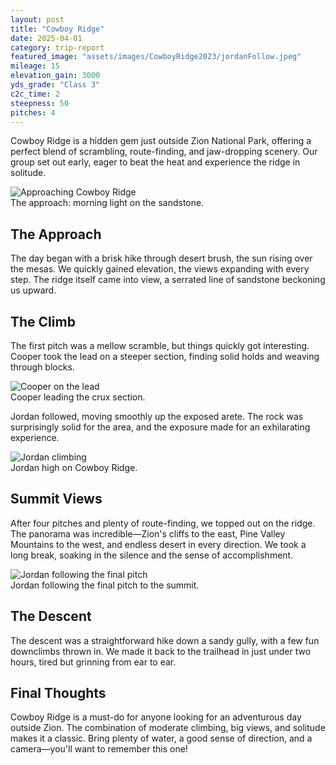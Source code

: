 ```yaml
---
layout: post
title: "Cowboy Ridge"
date: 2025-04-01
category: trip-report
featured_image: "assets/images/CowboyRidge2023/jordanFollow.jpeg"
mileage: 15
elevation_gain: 3000
yds_grade: "Class 3"
c2c_time: 2
steepness: 50
pitches: 4
---
```



Cowboy Ridge is a hidden gem just outside Zion National Park, offering a perfect blend of scrambling, route-finding, and jaw-dropping scenery. Our group set out early, eager to beat the heat and experience the ridge in solitude.

<div class="image-annotated">
  <img src="assets/images/CowboyRidge2023/IMG_4266.jpeg" alt="Approaching Cowboy Ridge" />
  <div class="image-annotation">The approach: morning light on the sandstone.</div>
</div>

## The Approach

The day began with a brisk hike through desert brush, the sun rising over the mesas. We quickly gained elevation, the views expanding with every step. The ridge itself came into view, a serrated line of sandstone beckoning us upward.

## The Climb

The first pitch was a mellow scramble, but things quickly got interesting. Cooper took the lead on a steeper section, finding solid holds and weaving through blocks.

<div class="image-annotated">
  <img src="assets/images/CowboyRidge2023/CooperLead.jpeg" alt="Cooper on the lead" />
  <div class="image-annotation">Cooper leading the crux section.</div>
</div>

Jordan followed, moving smoothly up the exposed arete. The rock was surprisingly solid for the area, and the exposure made for an exhilarating experience.

<div class="image-annotated">
  <img src="assets/images/CowboyRidge2023/jordanClimb.jpeg" alt="Jordan climbing" />
  <div class="image-annotation">Jordan high on Cowboy Ridge.</div>
</div>

## Summit Views

After four pitches and plenty of route-finding, we topped out on the ridge. The panorama was incredible—Zion's cliffs to the east, Pine Valley Mountains to the west, and endless desert in every direction. We took a long break, soaking in the silence and the sense of accomplishment.

<div class="image-annotated">
  <img src="assets/images/CowboyRidge2023/jordanFollow.jpeg" alt="Jordan following the final pitch" />
  <div class="image-annotation">Jordan following the final pitch to the summit.</div>
</div>

## The Descent

The descent was a straightforward hike down a sandy gully, with a few fun downclimbs thrown in. We made it back to the trailhead in just under two hours, tired but grinning from ear to ear.

## Final Thoughts

Cowboy Ridge is a must-do for anyone looking for an adventurous day outside Zion. The combination of moderate climbing, big views, and solitude makes it a classic. Bring plenty of water, a good sense of direction, and a camera—you'll want to remember this one!

